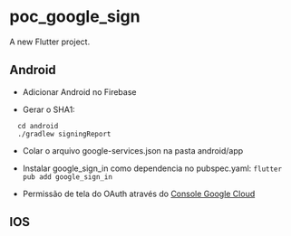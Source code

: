 # poc_google_sign

A new Flutter project.

## Android

- Adicionar Android no Firebase

- Gerar o SHA1:

```shell
  cd android
  ./gradlew signingReport
```

- Colar o arquivo google-services.json na pasta android/app

- Instalar google_sign_in como dependencia no pubspec.yaml: `flutter pub add google_sign_in`
- Permissão de tela do OAuth através do [Console Google Cloud](https://console.cloud.google.com/apis/credentials/consent)

## IOS
